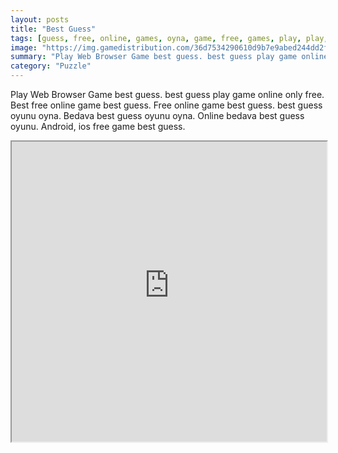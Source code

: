 ```yaml
---
layout: posts
title: "Best Guess"
tags: [guess, free, online, games, oyna, game, free, games, play, play, games]
image: "https://img.gamedistribution.com/36d7534290610d9b7e9abed244dd2f28.jpg"
summary: "Play Web Browser Game best guess. best guess play game online only free. Best free online game best guess. Free online game best guess. best guess oyunu oyna. Bedava best guess oyunu oyna. Online bedava best guess oyunu. Android, ios free game best guess."
category: "Puzzle"
---
```


Play Web Browser Game best guess. best guess play game online only free. Best free online game best guess. Free online game best guess. best guess oyunu oyna. Bedava best guess oyunu oyna. Online bedava best guess oyunu. Android, ios free game best guess.

<iframe width="100%" height="480px;" src="https://flash.gamedistribution.com?game=36d7534290610d9b7e9abed244dd2f28"></iframe>
